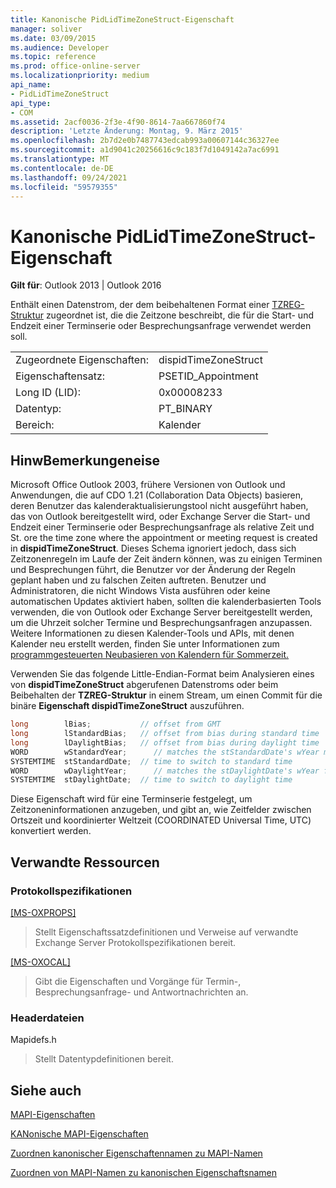 ```yaml
---
title: Kanonische PidLidTimeZoneStruct-Eigenschaft
manager: soliver
ms.date: 03/09/2015
ms.audience: Developer
ms.topic: reference
ms.prod: office-online-server
ms.localizationpriority: medium
api_name:
- PidLidTimeZoneStruct
api_type:
- COM
ms.assetid: 2acf0036-2f3e-4f90-8614-7aa667860f74
description: 'Letzte Änderung: Montag, 9. März 2015'
ms.openlocfilehash: 2b7d2e0b7487743edcab993a00607144c36327ee
ms.sourcegitcommit: a1d9041c20256616c9c183f7d1049142a7ac6991
ms.translationtype: MT
ms.contentlocale: de-DE
ms.lasthandoff: 09/24/2021
ms.locfileid: "59579355"
---
```

# <a name="pidlidtimezonestruct-canonical-property"></a>Kanonische PidLidTimeZoneStruct-Eigenschaft

  
  
**Gilt für**: Outlook 2013 | Outlook 2016 
  
Enthält einen Datenstrom, der dem beibehaltenen Format einer [TZREG-Struktur](https://msdn.microsoft.com/library/bb820983%28v=office.12%29.aspx) zugeordnet ist, die die Zeitzone beschreibt, die für die Start- und Endzeit einer Terminserie oder Besprechungsanfrage verwendet werden soll. 
  
|||
|:-----|:-----|
|Zugeordnete Eigenschaften:  <br/> |dispidTimeZoneStruct  <br/> |
|Eigenschaftensatz:  <br/> |PSETID_Appointment  <br/> |
|Long ID (LID):  <br/> |0x00008233  <br/> |
|Datentyp:  <br/> |PT_BINARY  <br/> |
|Bereich:  <br/> |Kalender  <br/> |
   
## <a name="remarks"></a>HinwBemerkungeneise

Microsoft Office Outlook 2003, frühere Versionen von Outlook und Anwendungen, die auf CDO 1.21 (Collaboration Data Objects) basieren, deren Benutzer das kalenderaktualisierungstool nicht ausgeführt haben, das von Outlook bereitgestellt wird, oder Exchange Server die Start- und Endzeit einer Terminserie oder Besprechungsanfrage als relative Zeit und St. ore the time zone where the appointment or meeting request is created in **dispidTimeZoneStruct**. Dieses Schema ignoriert jedoch, dass sich Zeitzonenregeln im Laufe der Zeit ändern können, was zu einigen Terminen und Besprechungen führt, die Benutzer vor der Änderung der Regeln geplant haben und zu falschen Zeiten auftreten. Benutzer und Administratoren, die nicht Windows Vista ausführen oder keine automatischen Updates aktiviert haben, sollten die kalenderbasierten Tools verwenden, die von Outlook oder Exchange Server bereitgestellt werden, um die Uhrzeit solcher Termine und Besprechungsanfragen anzupassen. Weitere Informationen zu diesen Kalender-Tools und APIs, mit denen Kalender neu erstellt werden, finden Sie unter Informationen zum [programmgesteuerten Neubasieren von Kalendern für Sommerzeit.](https://msdn.microsoft.com/library/38b342d9-ab10-04b6-5490-9a45f847a60f%28Office.15%29.aspx)
  
Verwenden Sie das folgende Little-Endian-Format beim Analysieren eines von **dispidTimeZoneStruct** abgerufenen Datenstroms oder beim Beibehalten der **TZREG-Struktur** in einem Stream, um einen Commit für die binäre **Eigenschaft dispidTimeZoneStruct** auszuführen. 
  
```cpp
long        lBias;           // offset from GMT
long        lStandardBias;   // offset from bias during standard time
long        lDaylightBias;   // offset from bias during daylight time
WORD        wStandardYear;      // matches the stStandardDate's wYear member
SYSTEMTIME  stStandardDate;  // time to switch to standard time
WORD        wDaylightYear;      // matches the stDaylightDate's wYear field
SYSTEMTIME  stDaylightDate;  // time to switch to daylight time
```

Diese Eigenschaft wird für eine Terminserie festgelegt, um Zeitzoneninformationen anzugeben, und gibt an, wie Zeitfelder zwischen Ortszeit und koordinierter Weltzeit (COORDINATED Universal Time, UTC) konvertiert werden.
  
## <a name="related-resources"></a>Verwandte Ressourcen

### <a name="protocol-specifications"></a>Protokollspezifikationen

[[MS-OXPROPS]](https://msdn.microsoft.com/library/09861fde-c8e4-4028-9346-e7c214cfdba1%28Office.15%29.aspx)
  
> Stellt Eigenschaftssatzdefinitionen und Verweise auf verwandte Exchange Server Protokollspezifikationen bereit.
    
[[MS-OXOCAL]](https://msdn.microsoft.com/library/09861fde-c8e4-4028-9346-e7c214cfdba1%28Office.15%29.aspx)
  
> Gibt die Eigenschaften und Vorgänge für Termin-, Besprechungsanfrage- und Antwortnachrichten an.
    
### <a name="header-files"></a>Headerdateien

Mapidefs.h
  
> Stellt Datentypdefinitionen bereit.
    
## <a name="see-also"></a>Siehe auch



[MAPI-Eigenschaften](mapi-properties.md)
  
[KANonische MAPI-Eigenschaften](mapi-canonical-properties.md)
  
[Zuordnen kanonischer Eigenschaftennamen zu MAPI-Namen](mapping-canonical-property-names-to-mapi-names.md)
  
[Zuordnen von MAPI-Namen zu kanonischen Eigenschaftsnamen](mapping-mapi-names-to-canonical-property-names.md)

